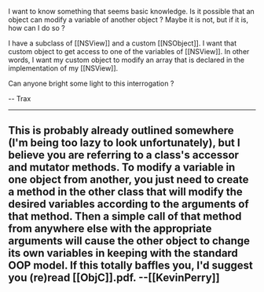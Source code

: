 I want to know something that seems basic knowledge. Is it possible that an object can modify a variable of another object ? Maybe it is not, but if it is, how can I do so ?

I have a subclass of [[NSView]] and a custom [[NSObject]]. I want that custom object to get access to one of the variables of [[NSView]]. In other words, I want my custom object to modify an array that is declared in the implementation of my [[NSView]].

Can anyone bright some light to this interrogation ?

-- Trax

----
This is probably already outlined somewhere (I'm being too lazy to look unfortunately), but I believe you are referring to a class's accessor and mutator methods. To modify a variable in one object from another, you just need to create a method in the other class that will modify the desired variables according to the arguments of that method. Then a simple call of that method from anywhere else with the appropriate arguments will cause the other object to change its own variables in keeping with the standard OOP model. If this totally baffles you, I'd suggest you (re)read [[ObjC]].pdf. --[[KevinPerry]]
----